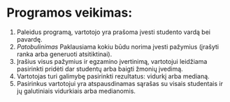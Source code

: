 # Programos veikimas: 
1. Paleidus programą, vartotojo yra prašoma įvesti studento vardą bei pavardę.
2. *Patobulinimas* Paklausiama kokiu būdu norima įvesti pažymius (įrašyti ranka arba generuoti atsitiktinai).
3. Įrašius visus pažymius ir egzamino įvertinimą, vartotojui leidžiama pasirinkti pridėti dar studentų arba baigti žmonių įvedimą.
4. Vartotojas turi galimybę pasirinkti rezultatus: vidurkį arba medianą.
5. Pasirinkus vartotojui yra atspausdinamas sąrašas su visais studentais ir jų galutiniais vidurkiais arba medianomis.

